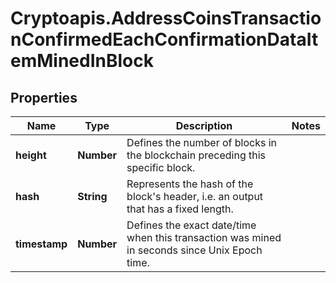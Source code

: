 # Cryptoapis.AddressCoinsTransactionConfirmedEachConfirmationDataItemMinedInBlock

## Properties

Name | Type | Description | Notes
------------ | ------------- | ------------- | -------------
**height** | **Number** | Defines the number of blocks in the blockchain preceding this specific block. | 
**hash** | **String** | Represents the hash of the block&#39;s header, i.e. an output that has a fixed length. | 
**timestamp** | **Number** | Defines the exact date/time when this transaction was mined in seconds since Unix Epoch time. | 


